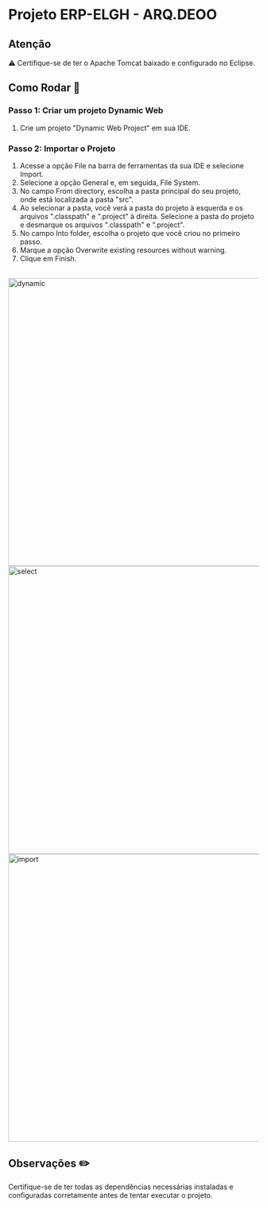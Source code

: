 # Projeto ERP-ELGH - ARQ.DEOO

## Atenção
<div class="alert alert-warning">
⚠️ Certifique-se de ter o Apache Tomcat baixado e configurado no Eclipse.
</div>

## Como Rodar 🚀

### Passo 1: Criar um projeto Dynamic Web
1. Crie um projeto "Dynamic Web Project" em sua IDE.

### Passo 2: Importar o Projeto
1. Acesse a opção File na barra de ferramentas da sua IDE e selecione Import.
2. Selecione a opção General e, em seguida, File System.
3. No campo From directory, escolha a pasta principal do seu projeto, onde está localizada a pasta "src".
4. Ao selecionar a pasta, você verá a pasta do projeto à esquerda e os arquivos ".classpath" e ".project" à direita. Selecione a pasta do projeto e desmarque os arquivos ".classpath" e ".project".
5. No campo Into folder, escolha o projeto que você criou no primeiro passo.
6. Marque a opção Overwrite existing resources without warning.
7. Clique em Finish.

<br>
<img src="https://github.com/RICKBISPO/ERP-ELGH/assets/106879291/70551ab3-6abf-49e4-b219-ebd0efc9da57" alt="dynamic" width="607px" height="580px">
<br>
<img src="https://github.com/RICKBISPO/ERP-ELGH/assets/106879291/ae236db2-41d6-4db2-bae8-b4e3975d14be" alt="select" width="607px" height="580px">
<br>
<img src="https://github.com/RICKBISPO/ERP-ELGH/assets/106879291/a8ead8c1-95e1-4b23-bac7-2a595778fa8f" alt="import" width="607px" height="580px">
<br>

## Observações ✏️

Certifique-se de ter todas as dependências necessárias instaladas e configuradas corretamente antes de tentar executar o projeto.
